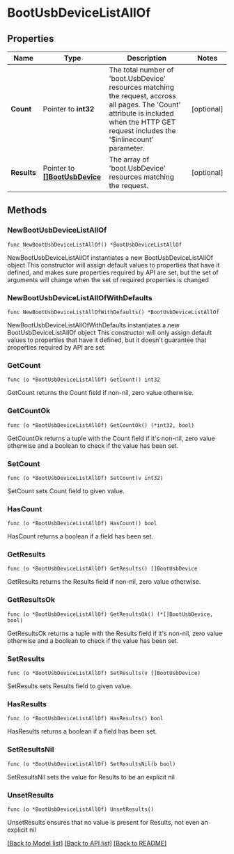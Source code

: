 # BootUsbDeviceListAllOf

## Properties

Name | Type | Description | Notes
------------ | ------------- | ------------- | -------------
**Count** | Pointer to **int32** | The total number of &#39;boot.UsbDevice&#39; resources matching the request, accross all pages. The &#39;Count&#39; attribute is included when the HTTP GET request includes the &#39;$inlinecount&#39; parameter. | [optional] 
**Results** | Pointer to [**[]BootUsbDevice**](BootUsbDevice.md) | The array of &#39;boot.UsbDevice&#39; resources matching the request. | [optional] 

## Methods

### NewBootUsbDeviceListAllOf

`func NewBootUsbDeviceListAllOf() *BootUsbDeviceListAllOf`

NewBootUsbDeviceListAllOf instantiates a new BootUsbDeviceListAllOf object
This constructor will assign default values to properties that have it defined,
and makes sure properties required by API are set, but the set of arguments
will change when the set of required properties is changed

### NewBootUsbDeviceListAllOfWithDefaults

`func NewBootUsbDeviceListAllOfWithDefaults() *BootUsbDeviceListAllOf`

NewBootUsbDeviceListAllOfWithDefaults instantiates a new BootUsbDeviceListAllOf object
This constructor will only assign default values to properties that have it defined,
but it doesn't guarantee that properties required by API are set

### GetCount

`func (o *BootUsbDeviceListAllOf) GetCount() int32`

GetCount returns the Count field if non-nil, zero value otherwise.

### GetCountOk

`func (o *BootUsbDeviceListAllOf) GetCountOk() (*int32, bool)`

GetCountOk returns a tuple with the Count field if it's non-nil, zero value otherwise
and a boolean to check if the value has been set.

### SetCount

`func (o *BootUsbDeviceListAllOf) SetCount(v int32)`

SetCount sets Count field to given value.

### HasCount

`func (o *BootUsbDeviceListAllOf) HasCount() bool`

HasCount returns a boolean if a field has been set.

### GetResults

`func (o *BootUsbDeviceListAllOf) GetResults() []BootUsbDevice`

GetResults returns the Results field if non-nil, zero value otherwise.

### GetResultsOk

`func (o *BootUsbDeviceListAllOf) GetResultsOk() (*[]BootUsbDevice, bool)`

GetResultsOk returns a tuple with the Results field if it's non-nil, zero value otherwise
and a boolean to check if the value has been set.

### SetResults

`func (o *BootUsbDeviceListAllOf) SetResults(v []BootUsbDevice)`

SetResults sets Results field to given value.

### HasResults

`func (o *BootUsbDeviceListAllOf) HasResults() bool`

HasResults returns a boolean if a field has been set.

### SetResultsNil

`func (o *BootUsbDeviceListAllOf) SetResultsNil(b bool)`

 SetResultsNil sets the value for Results to be an explicit nil

### UnsetResults
`func (o *BootUsbDeviceListAllOf) UnsetResults()`

UnsetResults ensures that no value is present for Results, not even an explicit nil

[[Back to Model list]](../README.md#documentation-for-models) [[Back to API list]](../README.md#documentation-for-api-endpoints) [[Back to README]](../README.md)



